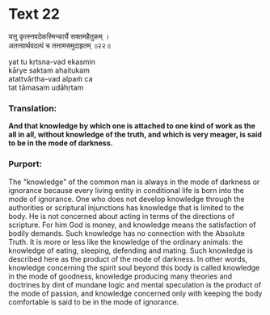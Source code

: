 # Text 22

यत्तु कृत्स्नवदेकस्मिन्कार्ये सक्तमहैतुकम् ।  
अतत्त्वार्थवदल्पं च तत्तामसमुदाहृतम् ॥२२॥

yat tu kṛtsna-vad ekasmin  
kārye saktam ahaitukam  
atattvārtha-vad alpaḿ ca  
tat tāmasam udāhṛtam



### Translation:

**And that knowledge by which one is attached to one kind of work as the all in all, without knowledge of the truth, and which is very meager, is said to be in the mode of darkness.**

### Purport:

The "knowledge" of the common man is always in the mode of darkness or ignorance because every living entity in conditional life is born into the mode of ignorance. One who does not develop knowledge through the authorities or scriptural injunctions has knowledge that is limited to the body. He is not concerned about acting in terms of the directions of scripture. For him God is money, and knowledge means the satisfaction of bodily demands. Such knowledge has no connection with the Absolute Truth. It is more or less like the knowledge of the ordinary animals: the knowledge of eating, sleeping, defending and mating. Such knowledge is described here as the product of the mode of darkness. In other words, knowledge concerning the spirit soul beyond this body is called knowledge in the mode of goodness, knowledge producing many theories and doctrines by dint of mundane logic and mental speculation is the product of the mode of passion, and knowledge concerned only with keeping the body comfortable is said to be in the mode of ignorance.
